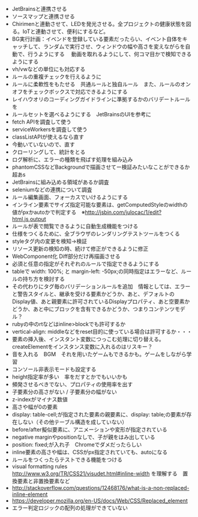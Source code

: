 - JetBrainsと連携させる
- ソースマップと連携させる
- Chirimenと連動させて、LEDを発光させる。全プロジェクトの健康状態を図る。IoTと連動させて、便利にするなど。
- BG実行計画：イベンドを登録している要素だったらい、イベント自体をキャッチして、ランダムで実行させ、ウィンドウの幅や高さを変えながらを自動で、行うようにする
　動画を取れるようにして、何コマ目かで検知できるようにする
- vh/vwなどの単位にも対応する
- ルールの重複チェックを行えるように
- ルールに柔軟性をもたせる　共通ルールと独自ルール　また、ルールのオンオフをチェックボックスで対応できるようにする
- レイハウオリのコーディングガイドラインに準拠するかのバリデートルールを
- ルールセットを選べるようにする　JetBrainsのUIを参考に
- fetch APIを調査して使う
- serviceWorkersを調査して使う
- classListAPIが使えるなら直す
- 今動いていないので、直す
- クローリングして、統計をとる
- ログ解析に、エラーの種類を飛ばす処理を組み込み
- phantomCSSなどBackgroundで描画させてー検証みたいなことができるか超あs
- JetBrainsに組み込める領域があるか調査
- seleniumなどの連携について調査
- ルール編集画面、フォーカスでいけるようにする
- インライン要素でサイズ指定可能な要素は、getComputedStyleのwidthの値がpxかautoかで判定する　※http://jsbin.com/julocac/1/edit?html,js,output
- ルールが表で閲覧できるように自動生成機能をつける
- 仕様をつくるために、全ブラウザのレンダリングテストツールをつくる
- styleタグ内の変更を検知→検証
- リソース更新の検知の時、続けて修正ができるように修正
- WebComponent化 Diff部分だけ再描画させる
- 必須と任意の指定がそれぞれのルールで指定できるようにする
- tableで width: 100%; と margin-left: -50px;の同時指定はエラーなど、ルールの持ち方を検討する
- その代わりにタグ毎のバリデーションルールを追加　情報としては、エラーと警告スタイルと、継承を受ける要素かどうか、あと、デフォルトのDisplay値、あと親要素に許可されているDisplayプロパティ、あと空要素かどうか、あと中にブロックを含有できるかどうか、つまりコンテンツモデル？
- rubyの中のrtなどはinline>blockでも許可するか
- vertical-align: middleなどをreset目的に使っている場合は許可するか・・・
- 要素の挿入後、インスタント変数につっこむ処理に切り替える。createElementをインスタンス変数に入れるのはリスキー？
- 音を入れる　BGM　それを用いたゲームもできるかも。ゲームをしながら学習
- コンソール非表示モードも設定する
- height指定率が多い　率をだすとかでもいいかも
- 頻発させるべきでない、プロパティの使用率を出す
- 子要素分の高さがない / 子要素分の幅がない
- z-indexがマイナス数値
- 高さや幅が0の要素
- display: table-cell;が指定された要素の親要素に、display: table;の要素が存在しない（その他テーブル構造を成していない）
- before/after擬似要素に、アニメーションや変形が指定されている
- negative marginやpositionなしで、子が親をはみ出している
- position: fixed;が入れ子　Chromeでダメだったらしい
- inline要素の高さや幅は、CSSがpx指定されていても、autoになる
- ルールをつくったらテストできる機能をつける
- visual formatting rules http://www.w3.org/TR/CSS21/visudet.html#inline-width を理解する　置換要素と非置換要素など
- http://stackoverflow.com/questions/12468176/what-is-a-non-replaced-inline-element
- https://developer.mozilla.org/en-US/docs/Web/CSS/Replaced_element
- エラー判定ロジックの配列の処理ができていない